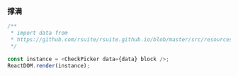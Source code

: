 ### 撑满

<!--start-code-->

```js
/**
 * import data from
 * https://github.com/rsuite/rsuite.github.io/blob/master/src/resources/data/users.js
 */

const instance = <CheckPicker data={data} block />;
ReactDOM.render(instance);
```

<!--end-code-->
